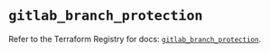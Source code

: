 # `gitlab_branch_protection`

Refer to the Terraform Registry for docs: [`gitlab_branch_protection`](https://registry.terraform.io/providers/gitlabhq/gitlab/17.6.0/docs/resources/branch_protection).
